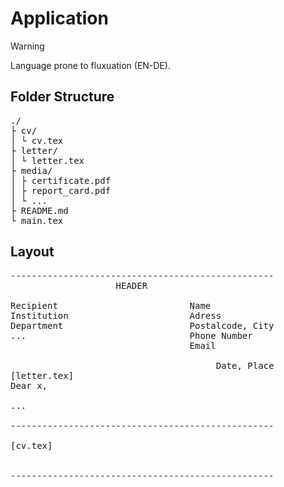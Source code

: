 # Application

> [!WARNING]
> Language prone to fluxuation (EN-DE).

## Folder Structure

<pre>
./
├ cv/
│ └ cv.tex
├ letter/
│ └ letter.tex
├ media/
│ ├ certificate.pdf
│ ├ report_card.pdf
│ └ ...
├ README.md
└ main.tex
</pre>

## Layout

<pre>
--------------------------------------------------
                    HEADER

Recipient                         Name
Institution                       Adress
Department                        Postalcode, City
...                               Phone Number
                                  Email

                                       Date, Place
[letter.tex]
Dear x,

...

--------------------------------------------------

[cv.tex]


--------------------------------------------------
</pre>
